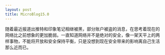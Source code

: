 ```yaml
---
layout: post
title: MicroBlog15.0
---
```


随着最近报道出推特和印象笔记相继被黑，部分账户被盗的消息，在思考着现在的网络比之前想象的更加脆弱。一直知道网络并不是绝对的安全，像一架天平上的两样事物，不能将开放和安全保持平衡，只是没想到现在安全带来的影响离自己生活那么近而已。